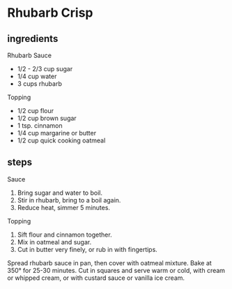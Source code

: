 # Rhubarb Crisp

## ingredients
Rhubarb Sauce
* 1/2 - 2/3 cup sugar
* 1/4 cup water
* 3 cups rhubarb

Topping
* 1/2 cup flour
* 1/2 cup brown sugar
* 1 tsp. cinnamon
* 1/4 cup margarine or butter
* 1/2 cup quick cooking oatmeal

## steps
Sauce
1. Bring sugar and water to boil.
2. Stir in rhubarb, bring to a boil again.
3. Reduce heat, simmer 5 minutes.

Topping
1. Sift flour and cinnamon together.
2. Mix in oatmeal and sugar.
3. Cut in butter very finely, or rub in with fingertips.

Spread rhubarb sauce in pan, then cover with oatmeal mixture. Bake at 350° for 25-30 minutes. Cut in squares and serve warm or cold, with cream or whipped cream, or with custard sauce or vanilla ice cream.

